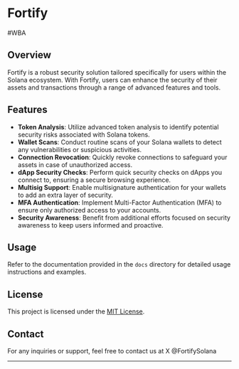 # Fortify

#WBA 

## Overview
Fortify is a robust security solution tailored specifically for users within the Solana ecosystem. With Fortify, users can enhance the security of their assets and transactions through a range of advanced features and tools.

## Features
- **Token Analysis**: Utilize advanced token analysis to identify potential security risks associated with Solana tokens.
- **Wallet Scans**: Conduct routine scans of your Solana wallets to detect any vulnerabilities or suspicious activities.
- **Connection Revocation**: Quickly revoke connections to safeguard your assets in case of unauthorized access.
- **dApp Security Checks**: Perform quick security checks on dApps you connect to, ensuring a secure browsing experience.
- **Multisig Support**: Enable multisignature authentication for your wallets to add an extra layer of security.
- **MFA Authentication**: Implement Multi-Factor Authentication (MFA) to ensure only authorized access to your accounts.
- **Security Awareness**: Benefit from additional efforts focused on security awareness to keep users informed and proactive.


## Usage
Refer to the documentation provided in the `docs` directory for detailed usage instructions and examples.



## License
This project is licensed under the [MIT License](LICENSE).

## Contact
For any inquiries or support, feel free to contact us at X @FortifySolana

---
